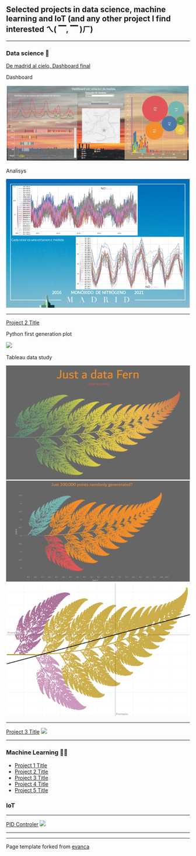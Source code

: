 ## Selected projects in data science, machine learning and IoT (and any other project I find interested ㄟ( ▔, ▔ )ㄏ)

---

### Data science 🚀

[De madrid al cielo, Dashboard final](/sample_page)


Dashboard


<img src="images/aire.PNG?raw=true"/>


Analisys


<img src="images/aire2.PNG?raw=true"/>



---
[Project 2 Title](/pdf/sample_presentation.pdf)


Python first generation plot


<img src="images/fern.png?raw=true"/>


Tableau data study


<img src="images/fern2.PNG?raw=true"/>
<img src="images/fern3.PNG?raw=true"/>
<img src="images/fern4.PNG?raw=true"/>

---
[Project 3 Title](http://example.com/)
<img src="images/dummy_thumbnail.jpg?raw=true"/>

---

### Machine Learning 🤹‍♂️

- [Project 1 Title](http://example.com/)
- [Project 2 Title](http://example.com/)
- [Project 3 Title](http://example.com/)
- [Project 4 Title](http://example.com/)
- [Project 5 Title](http://example.com/)


### IoT 

---
[PID Controler](/pdf/sample_presentation.pdf)
<img src="images/dummy_thumbnail.jpg?raw=true"/>

---




---
<p style="font-size:14px">Page template forked from <a href="https://github.com/evanca/quick-portfolio">evanca</a></p>
<!-- Remove above link if you don't want to attibute -->
